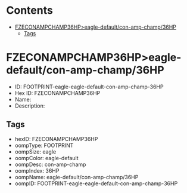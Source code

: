 



Contents
========

* [FZECONAMPCHAMP36HP>eagle-default/con-amp-champ/36HP](#fzeconampchamp36hpeagle-defaultcon-amp-champ36hp)
	* [Tags](#tags)

# FZECONAMPCHAMP36HP>eagle-default/con-amp-champ/36HP

- ID: FOOTPRINT-eagle-eagle-default-con-amp-champ-36HP
- Hex ID: FZECONAMPCHAMP36HP
- Name: 
- Description: 

## Tags

- hexID: FZECONAMPCHAMP36HP
- oompType: FOOTPRINT
- oompSize: eagle
- oompColor: eagle-default
- oompDesc: con-amp-champ
- oompIndex: 36HP
- oompName: eagle-default/con-amp-champ/36HP
- oompID: FOOTPRINT-eagle-eagle-default-con-amp-champ-36HP
